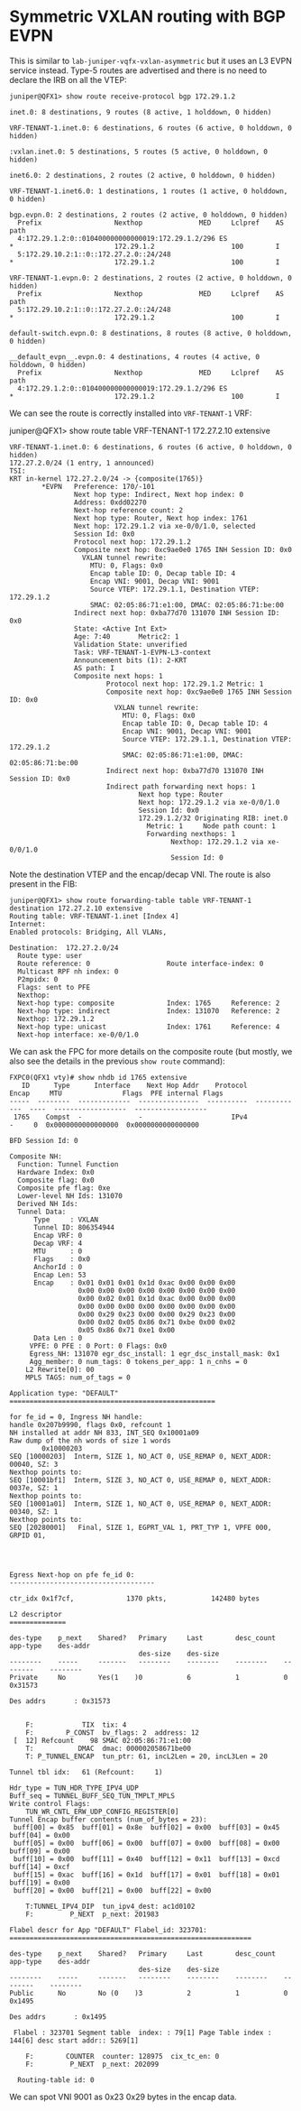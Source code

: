 # Symmetric VXLAN routing with BGP EVPN

This is similar to `lab-juniper-vqfx-vxlan-asymmetric` but it uses an
L3 EVPN service instead. Type-5 routes are advertised and there is no
need to declare the IRB on all the VTEP:

    juniper@QFX1> show route receive-protocol bgp 172.29.1.2
    
    inet.0: 8 destinations, 9 routes (8 active, 1 holddown, 0 hidden)
    
    VRF-TENANT-1.inet.0: 6 destinations, 6 routes (6 active, 0 holddown, 0 hidden)
    
    :vxlan.inet.0: 5 destinations, 5 routes (5 active, 0 holddown, 0 hidden)
    
    inet6.0: 2 destinations, 2 routes (2 active, 0 holddown, 0 hidden)
    
    VRF-TENANT-1.inet6.0: 1 destinations, 1 routes (1 active, 0 holddown, 0 hidden)
    
    bgp.evpn.0: 2 destinations, 2 routes (2 active, 0 holddown, 0 hidden)
      Prefix                  Nexthop              MED     Lclpref    AS path
      4:172.29.1.2:0::010400000000000019:172.29.1.2/296 ES
    *                         172.29.1.2                   100        I
      5:172.29.10.2:1::0::172.27.2.0::24/248
    *                         172.29.1.2                   100        I
    
    VRF-TENANT-1.evpn.0: 2 destinations, 2 routes (2 active, 0 holddown, 0 hidden)
      Prefix                  Nexthop              MED     Lclpref    AS path
      5:172.29.10.2:1::0::172.27.2.0::24/248
    *                         172.29.1.2                   100        I
    
    default-switch.evpn.0: 8 destinations, 8 routes (8 active, 0 holddown, 0 hidden)
    
    __default_evpn__.evpn.0: 4 destinations, 4 routes (4 active, 0 holddown, 0 hidden)
      Prefix                  Nexthop              MED     Lclpref    AS path
      4:172.29.1.2:0::010400000000000019:172.29.1.2/296 ES
    *                         172.29.1.2                   100        I

We can see the route is correctly installed into `VRF-TENANT-1` VRF:

juniper@QFX1> show route table VRF-TENANT-1 172.27.2.10 extensive

    VRF-TENANT-1.inet.0: 6 destinations, 6 routes (6 active, 0 holddown, 0 hidden)
    172.27.2.0/24 (1 entry, 1 announced)
    TSI:
    KRT in-kernel 172.27.2.0/24 -> {composite(1765)}
            *EVPN   Preference: 170/-101
                    Next hop type: Indirect, Next hop index: 0
                    Address: 0xdd02270
                    Next-hop reference count: 2
                    Next hop type: Router, Next hop index: 1761
                    Next hop: 172.29.1.2 via xe-0/0/1.0, selected
                    Session Id: 0x0
                    Protocol next hop: 172.29.1.2
                    Composite next hop: 0xc9ae0e0 1765 INH Session ID: 0x0
                      VXLAN tunnel rewrite:
                        MTU: 0, Flags: 0x0
                        Encap table ID: 0, Decap table ID: 4
                        Encap VNI: 9001, Decap VNI: 9001
                        Source VTEP: 172.29.1.1, Destination VTEP: 172.29.1.2
                        SMAC: 02:05:86:71:e1:00, DMAC: 02:05:86:71:be:00
                    Indirect next hop: 0xba77d70 131070 INH Session ID: 0x0
                    State: <Active Int Ext>
                    Age: 7:40       Metric2: 1
                    Validation State: unverified
                    Task: VRF-TENANT-1-EVPN-L3-context
                    Announcement bits (1): 2-KRT
                    AS path: I
                    Composite next hops: 1
                            Protocol next hop: 172.29.1.2 Metric: 1
                            Composite next hop: 0xc9ae0e0 1765 INH Session ID: 0x0
                              VXLAN tunnel rewrite:
                                MTU: 0, Flags: 0x0
                                Encap table ID: 0, Decap table ID: 4
                                Encap VNI: 9001, Decap VNI: 9001
                                Source VTEP: 172.29.1.1, Destination VTEP: 172.29.1.2
                                SMAC: 02:05:86:71:e1:00, DMAC: 02:05:86:71:be:00
                            Indirect next hop: 0xba77d70 131070 INH Session ID: 0x0
                            Indirect path forwarding next hops: 1
                                    Next hop type: Router
                                    Next hop: 172.29.1.2 via xe-0/0/1.0
                                    Session Id: 0x0
                                    172.29.1.2/32 Originating RIB: inet.0
                                      Metric: 1     Node path count: 1
                                      Forwarding nexthops: 1
                                            Nexthop: 172.29.1.2 via xe-0/0/1.0
                                            Session Id: 0

Note the destination VTEP and the encap/decap VNI. The route is also
present in the FIB:

    juniper@QFX1> show route forwarding-table table VRF-TENANT-1 destination 172.27.2.10 extensive
    Routing table: VRF-TENANT-1.inet [Index 4]
    Internet:
    Enabled protocols: Bridging, All VLANs,
    
    Destination:  172.27.2.0/24
      Route type: user
      Route reference: 0                   Route interface-index: 0
      Multicast RPF nh index: 0
      P2mpidx: 0
      Flags: sent to PFE
      Nexthop:
      Next-hop type: composite             Index: 1765     Reference: 2
      Next-hop type: indirect              Index: 131070   Reference: 2
      Nexthop: 172.29.1.2
      Next-hop type: unicast               Index: 1761     Reference: 4
      Next-hop interface: xe-0/0/1.0

We can ask the FPC for more details on the composite route (but
mostly, we also see the details in the previous `show route` command):

    FXPC0(QFX1 vty)# show nhdb id 1765 extensive
       ID      Type      Interface    Next Hop Addr    Protocol       Encap     MTU               Flags  PFE internal Flags
    -----  --------  -------------  ---------------  ----------  ------------  ----  ------------------  ------------------
     1765    Compst  -              -                      IPv4             -     0  0x0000000000000000  0x0000000000000000
    
    BFD Session Id: 0
    
    Composite NH:
      Function: Tunnel Function
      Hardware Index: 0x0
      Composite flag: 0x0
      Composite pfe flag: 0xe
      Lower-level NH Ids: 131070
      Derived NH Ids:
      Tunnel Data:
          Type     : VXLAN
          Tunnel ID: 806354944
          Encap VRF: 0
          Decap VRF: 4
          MTU      : 0
          Flags    : 0x0
          AnchorId : 0
          Encap Len: 53
          Encap    : 0x01 0x01 0x01 0x1d 0xac 0x00 0x00 0x00
                     0x00 0x00 0x00 0x00 0x00 0x00 0x00 0x00
                     0x00 0x02 0x01 0x1d 0xac 0x00 0x00 0x00
                     0x00 0x00 0x00 0x00 0x00 0x00 0x00 0x00
                     0x00 0x29 0x23 0x00 0x00 0x29 0x23 0x00
                     0x00 0x02 0x05 0x86 0x71 0xbe 0x00 0x02
                     0x05 0x86 0x71 0xe1 0x00
          Data Len : 0
         VPFE: 0 PFE : 0 Port: 0 Flags: 0x0
         Egress_NH: 131070 egr_dsc_install: 1 egr_dsc_install_mask: 0x1
         Agg_member: 0 num_tags: 0 tokens_per_app: 1 n_cnhs = 0
        L2 Rewrite[0]: 00
        MPLS TAGS: num_of_tags = 0
    
    Application type: "DEFAULT"
    ===================================================
    
    for fe_id = 0, Ingress NH handle:
    handle 0x207b9990, flags 0x0, refcount 1
    NH installed at addr NH 833, INT_SEQ 0x10001a09
    Raw dump of the nh words of size 1 words
            0x10000203
    SEQ [10000203]  Interm, SIZE 1, NO_ACT 0, USE_REMAP 0, NEXT_ADDR: 00040, SZ: 3
    Nexthop points to:
    SEQ [10001bf1]  Interm, SIZE 3, NO_ACT 0, USE_REMAP 0, NEXT_ADDR: 0037e, SZ: 1
    Nexthop points to:
    SEQ [10001a01]  Interm, SIZE 1, NO_ACT 0, USE_REMAP 0, NEXT_ADDR: 00340, SZ: 1
    Nexthop points to:
    SEQ [20280001]   Final, SIZE 1, EGPRT_VAL 1, PRT_TYP 1, VPFE 000, GRPID 01,
    
    
    
    
    Egress Next-hop on pfe fe_id 0:
    ------------------------------------
    
    ctr_idx 0x1f7cf,             1370 pkts,           142480 bytes
    
    L2 descriptor
    ==============
    
    des-type    p_next    Shared?   Primary     Last        desc_count  app-type    des-addr
                                    des-size    des-size
    --------    -----     -------   --------    --------    --------    --------    --------
    Private     No        Yes(1    )0           6           1           0           0x31573
    
    Des addrs       : 0x31573
    
    
        F:            TIX  tix: 4
        F:        P_CONST  bv_flags: 2  address: 12
     [  12] Refcount    98 SMAC 02:05:86:71:e1:00
        T:           DMAC  dmac: 000002058671be00
        T: P_TUNNEL_ENCAP  tun_ptr: 61, incL2Len = 20, incL3Len = 20
    
    Tunnel tbl idx:   61 (Refcount:     1)
    
    Hdr_type = TUN_HDR_TYPE_IPV4_UDP
    Buff_seq = TUNNEL_BUFF_SEQ_TUN_TMPLT_MPLS
    Write control Flags:
        TUN_WR_CNTL_ERW_UDP_CONFIG_REGISTER[0]
    Tunnel Encap buffer contents (num_of_bytes = 23):
     buff[00] = 0x85  buff[01] = 0x8e  buff[02] = 0x00  buff[03] = 0x45  buff[04] = 0x00
     buff[05] = 0x00  buff[06] = 0x00  buff[07] = 0x00  buff[08] = 0x00  buff[09] = 0x00
     buff[10] = 0x00  buff[11] = 0x40  buff[12] = 0x11  buff[13] = 0xcd  buff[14] = 0xcf
     buff[15] = 0xac  buff[16] = 0x1d  buff[17] = 0x01  buff[18] = 0x01  buff[19] = 0x00
     buff[20] = 0x00  buff[21] = 0x00  buff[22] = 0x00
    
        T:TUNNEL_IPV4_DIP  tun_ipv4_dest: ac1d0102
        F:         P_NEXT  p_next: 201983
    
    Flabel descr for App "DEFAULT" Flabel_id: 323701:
    ============================================================
    
    des-type    p_next    Shared?   Primary     Last        desc_count  app-type    des-addr
                                    des-size    des-size
    --------    -----     -------   --------    --------    --------    --------    --------
    Public      No        No (0    )3           2           1           0           0x1495
    
    Des addrs       : 0x1495
    
     Flabel : 323701 Segment table  index: : 79[1] Page Table index : 144[6] desc start addr:: 5269[1]
    
        F:        COUNTER  counter: 128975  cix_tc_en: 0
        F:         P_NEXT  p_next: 202099
    
      Routing-table id: 0

We can spot VNI 9001 as 0x23 0x29 bytes in the encap data.
